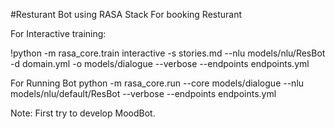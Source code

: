 #Resturant Bot using RASA Stack For booking Resturant

For Interactive training:

!python -m rasa_core.train interactive -s stories.md --nlu models/nlu/ResBot -d domain.yml -o models/dialogue --verbose --endpoints endpoints.yml

For Running Bot
python -m rasa_core.run --core models/dialogue --nlu models/nlu/default/ResBot --verbose --endpoints endpoints.yml

Note: First try to develop MoodBot.
